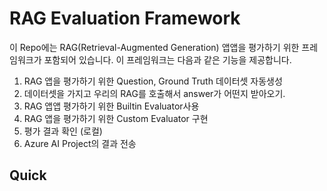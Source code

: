 # RAG Evaluation Framework

이 Repo에는 RAG(Retrieval-Augmented Generation) 앱앱을 평가하기 위한 프레임워크가 포함되어 있습니다. 이 프레임워크는 다음과 같은 기능을 제공합니다.

1. RAG 앱을 평가하기 위한 Question, Ground Truth 데이터셋 자동생성
2. 데이터셋을 가지고 우리의 RAG를 호출해서 answer가 어떤지 받아오기.
2. RAG 앱앱 평가하기 위한 Builtin Evaluator사용
3. RAG 앱을 평가하기 위한 Custom Evaluator 구현
4. 평가 결과 확인 (로컬)
5. Azure AI Project의 결과 전송


## Quick 